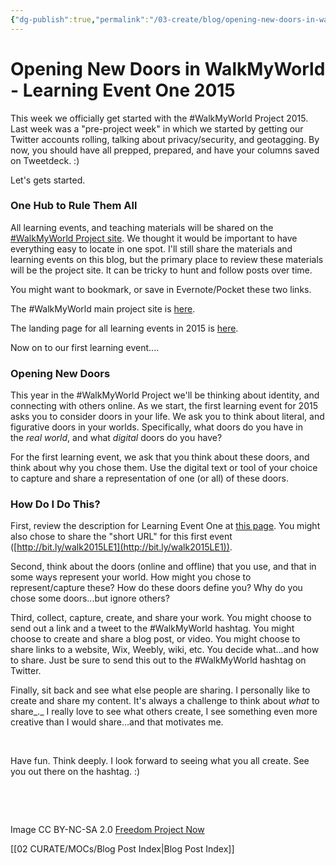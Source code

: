```yaml
---
{"dg-publish":true,"permalink":"/03-create/blog/opening-new-doors-in-walk-my-world-learning-event-one-2015/","title":"Opening New Doors in #WalkMyWorld - Learning Event One 2015","tags":["walkmyworld"]}
---
```


# Opening New Doors in WalkMyWorld - Learning Event One 2015

This week we officially get started with the #WalkMyWorld Project 2015. Last week was a "pre-project week" in which we started by getting our Twitter accounts rolling, talking about privacy/security, and geotagging. By now, you should have all prepped, prepared, and have your columns saved on Tweetdeck. :)

Let's gets started.

### One Hub to Rule Them All

All learning events, and teaching materials will be shared on the [#WalkMyWorld Project site](https://sites.google.com/site/walkmyworldproject/). We thought it would be important to have everything easy to locate in one spot. I'll still share the materials and learning events on this blog, but the primary place to review these materials will be the project site. It can be tricky to hunt and follow posts over time.

You might want to bookmark, or save in Evernote/Pocket these two links.

The #WalkMyWorld main project site is [here](https://sites.google.com/site/walkmyworldproject/).

The landing page for all learning events in 2015 is [here](https://sites.google.com/site/walkmyworldproject/2015-learning-events).

Now on to our first learning event....

### Opening New Doors

This year in the #WalkMyWorld Project we'll be thinking about identity, and connecting with others online. As we start, the first learning event for 2015 asks you to consider doors in your life. We ask you to think about literal, and figurative doors in your worlds. Specifically, what doors do you have in the _real world_, and what _digital_ doors do you have?

For the first learning event, we ask that you think about these doors, and think about why you chose them. Use the digital text or tool of your choice to capture and share a representation of one (or all) of these doors.

### How Do I Do This?

First, review the description for Learning Event One at [this page](http://bit.ly/walk2015LE1). You might also chose to share the "short URL" for this first event ([http://bit.ly/walk2015LE1](http://bit.ly/walk2015LE1)).

Second, think about the doors (online and offline) that you use, and that in some ways represent your world. How might you chose to represent/capture these? How do these doors define you? Why do you chose some doors...but ignore others?

Third, collect, capture, create, and share your work. You might choose to send out a link and a tweet to the #WalkMyWorld hashtag. You might choose to create and share a blog post, or video. You might choose to share links to a website, Wix, Weebly, wiki, etc. You decide what...and how to share. Just be sure to send this out to the #WalkMyWorld hashtag on Twitter.

Finally, sit back and see what else people are sharing. I personally like to create and share my content. It's always a challenge to think about _what_ to share_._ I really love to see what others create, I see something even more creative than I would share...and that motivates me.

 

Have fun. Think deeply. I look forward to seeing what you all create. See you out there on the hashtag. :)

 

 

Image CC BY-NC-SA 2.0 [Freedom Project Now](https://www.flickr.com/photos/freedom_now_project/12464363965/in/photolist-jZr89Z-8KWbeR-4cCc92-oUTxzx-patsAj-8ys8WJ-8AKAmu-54vfpj-ps8dC2-8KWcHi-dJxuwu-8ysbcJ-8ysd2A-8ype7F-p1XW9k-pXxLzX-pjpxwV-dvnvw4-9NAsCc-8KZhcy-8KZggh-9M2DZZ-9NGKrb-9NEtYQ-aJfsxi-dkJ3dX-aobMGi-8KWbKM-an3HAz-6xCnBy-pc7gUp-6wdJx5-8ZeB5E-dJybeh-dkJ4Zh-3igNze-pFmdgn-9NFhVS-9NFVNX-jnFVWq-6C5r7a-q8PATt-ehR2ek-my2DtZ-oXkHdN-jnvxgK-2V2uSq-pcwXE2-8vZVR6-9NEwpU)

[[02 CURATE/MOCs/Blog Post Index\|Blog Post Index]]